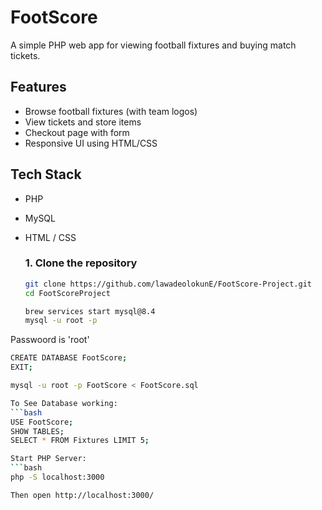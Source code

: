 # FootScore

A simple PHP web app for viewing football fixtures and buying match tickets.

## Features
- Browse football fixtures (with team logos)
- View tickets and store items
- Checkout page with form
- Responsive UI using HTML/CSS

## Tech Stack
- PHP
- MySQL
- HTML / CSS

  ### 1. Clone the repository
  ```bash
  git clone https://github.com/lawadeolokunE/FootScore-Project.git
  cd FootScoreProject

  brew services start mysql@8.4
  mysql -u root -p

Passwoord is 'root'
  
  ```bash
  CREATE DATABASE FootScore;
  EXIT;

  mysql -u root -p FootScore < FootScore.sql

To See Database working:
  ```bash
  USE FootScore;
  SHOW TABLES;
  SELECT * FROM Fixtures LIMIT 5;

Start PHP Server:
  ```bash
  php -S localhost:3000

Then open http://localhost:3000/
